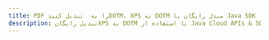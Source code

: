 ---title: PDF را به  تبدیل کنیدDOTM، XPS به DOTM مبدل رایگان یا Java SDKdescription: تبدیل رایگانXPS به DOTM با استفاده از Java Cloud APIs & SDK همچنین اسناد PDF را در Cloud ایجاد، ویرایش و رندر کنید.---